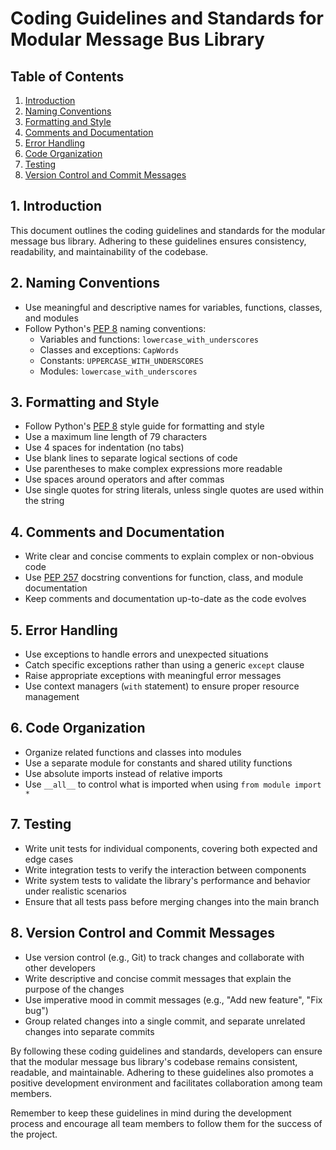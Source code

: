 # Coding Guidelines and Standards for Modular Message Bus Library

## Table of Contents
1. [Introduction](#introduction)
2. [Naming Conventions](#naming-conventions)
3. [Formatting and Style](#formatting-and-style)
4. [Comments and Documentation](#comments-and-documentation)
5. [Error Handling](#error-handling)
6. [Code Organization](#code-organization)
7. [Testing](#testing)
8. [Version Control and Commit Messages](#version-control-and-commit-messages)

## 1. Introduction <a name="introduction"></a>
This document outlines the coding guidelines and standards for the modular message bus library. Adhering to these guidelines ensures consistency, readability, and maintainability of the codebase.

## 2. Naming Conventions <a name="naming-conventions"></a>
* Use meaningful and descriptive names for variables, functions, classes, and modules
* Follow Python's [PEP 8](https://www.python.org/dev/peps/pep-0008/) naming conventions:
  * Variables and functions: `lowercase_with_underscores`
  * Classes and exceptions: `CapWords`
  * Constants: `UPPERCASE_WITH_UNDERSCORES`
  * Modules: `lowercase_with_underscores`

## 3. Formatting and Style <a name="formatting-and-style"></a>
* Follow Python's [PEP 8](https://www.python.org/dev/peps/pep-0008/) style guide for formatting and style
* Use a maximum line length of 79 characters
* Use 4 spaces for indentation (no tabs)
* Use blank lines to separate logical sections of code
* Use parentheses to make complex expressions more readable
* Use spaces around operators and after commas
* Use single quotes for string literals, unless single quotes are used within the string

## 4. Comments and Documentation <a name="comments-and-documentation"></a>
* Write clear and concise comments to explain complex or non-obvious code
* Use [PEP 257](https://www.python.org/dev/peps/pep-0257/) docstring conventions for function, class, and module documentation
* Keep comments and documentation up-to-date as the code evolves

## 5. Error Handling <a name="error-handling"></a>
* Use exceptions to handle errors and unexpected situations
* Catch specific exceptions rather than using a generic `except` clause
* Raise appropriate exceptions with meaningful error messages
* Use context managers (`with` statement) to ensure proper resource management

## 6. Code Organization <a name="code-organization"></a>
* Organize related functions and classes into modules
* Use a separate module for constants and shared utility functions
* Use absolute imports instead of relative imports
* Use `__all__` to control what is imported when using `from module import *`

## 7. Testing <a name="testing"></a>
* Write unit tests for individual components, covering both expected and edge cases
* Write integration tests to verify the interaction between components
* Write system tests to validate the library's performance and behavior under realistic scenarios
* Ensure that all tests pass before merging changes into the main branch

## 8. Version Control and Commit Messages <a name="version-control-and-commit-messages"></a>
* Use version control (e.g., Git) to track changes and collaborate with other developers
* Write descriptive and concise commit messages that explain the purpose of the changes
* Use imperative mood in commit messages (e.g., "Add new feature", "Fix bug")
* Group related changes into a single commit, and separate unrelated changes into separate commits

By following these coding guidelines and standards, developers can ensure that the modular message bus library's codebase remains consistent, readable, and maintainable. Adhering to these guidelines also promotes a positive development environment and facilitates collaboration among team members.

Remember to keep these guidelines in mind during the development process and encourage all team members to follow them for the success of the project.
